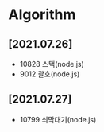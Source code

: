 # Algorithm

## [2021.07.26]

- 10828 스택(node.js)
- 9012 괄호(node.js)

## [2021.07.27]

- 10799 쇠막대기(node.js)
